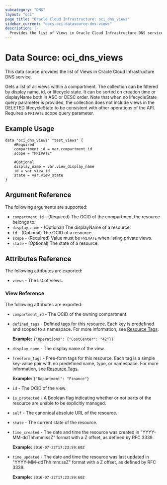 ```yaml
---
subcategory: "DNS"
layout: "oci"
page_title: "Oracle Cloud Infrastructure: oci_dns_views"
sidebar_current: "docs-oci-datasource-dns-views"
description: |-
  Provides the list of Views in Oracle Cloud Infrastructure DNS service
---
```


# Data Source: oci_dns_views
This data source provides the list of Views in Oracle Cloud Infrastructure DNS service.

Gets a list of all views within a compartment. The collection can
be filtered by display name, id, or lifecycle state. It can be sorted
on creation time or displayName both in ASC or DESC order. Note that
when no lifecycleState query parameter is provided, the collection
does not include views in the DELETED lifecycleState to be consistent
with other operations of the API. Requires a `PRIVATE` scope query parameter.


## Example Usage

```hcl
data "oci_dns_views" "test_views" {
	#Required
	compartment_id = var.compartment_id
	scope = "PRIVATE"

	#Optional
	display_name = var.view_display_name
	id = var.view_id
	state = var.view_state
}
```

## Argument Reference

The following arguments are supported:

* `compartment_id` - (Required) The OCID of the compartment the resource belongs to.
* `display_name` - (Optional) The displayName of a resource.
* `id` - (Optional) The OCID of a resource.
* `scope` - (Required) Value must be `PRIVATE` when listing private views.
* `state` - (Optional) The state of a resource.


## Attributes Reference

The following attributes are exported:

* `views` - The list of views.

### View Reference

The following attributes are exported:

* `compartment_id` - The OCID of the owning compartment.
* `defined_tags` - Defined tags for this resource. Each key is predefined and scoped to a namespace. For more information, see [Resource Tags](https://docs.cloud.oracle.com/iaas/Content/General/Concepts/resourcetags.htm).

	 **Example:** `{"Operations": {"CostCenter": "42"}}` 
* `display_name` - The display name of the view. 
* `freeform_tags` - Free-form tags for this resource. Each tag is a simple key-value pair with no predefined name, type, or namespace. For more information, see [Resource Tags](https://docs.cloud.oracle.com/iaas/Content/General/Concepts/resourcetags.htm).

	 **Example:** `{"Department": "Finance"}` 
* `id` - The OCID of the view.
* `is_protected` - A Boolean flag indicating whether or not parts of the resource are unable to be explicitly managed. 
* `self` - The canonical absolute URL of the resource.
* `state` - The current state of the resource.
* `time_created` - The date and time the resource was created in "YYYY-MM-ddThh:mm:ssZ" format with a Z offset, as defined by RFC 3339.

	**Example:** `2016-07-22T17:23:59:60Z` 
* `time_updated` - The date and time the resource was last updated in "YYYY-MM-ddThh:mm:ssZ" format with a Z offset, as defined by RFC 3339.

	**Example:** `2016-07-22T17:23:59:60Z` 

